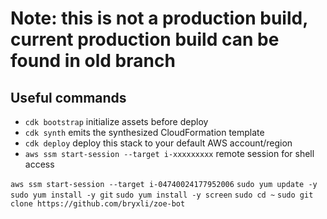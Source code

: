 # Note: this is not a production build, current production build can be found in old branch

## Useful commands

 * `cdk bootstrap`   initialize assets before deploy
 * `cdk synth`       emits the synthesized CloudFormation template
 * `cdk deploy`      deploy this stack to your default AWS account/region
 * `aws ssm start-session --target i-xxxxxxxxx` remote session for shell access


`aws ssm start-session --target i-04740024177952006`
`sudo yum update -y`
`sudo yum install -y git`
`sudo yum install -y screen`
`sudo cd ~`
`sudo git clone https://github.com/bryxli/zoe-bot`